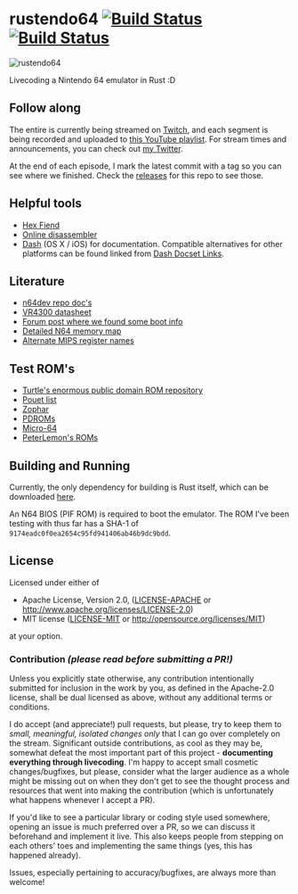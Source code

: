 # rustendo64 [![Build Status](https://travis-ci.org/yupferris/rustendo64.svg?branch=master)](https://travis-ci.org/yupferris/rustendo64) [![Build Status](https://ci.appveyor.com/api/projects/status/owjloq84v91147nd/branch/master?svg=true)](https://ci.appveyor.com/project/yupferris/rustendo64/branch/master)

![rustendo64](Rustendo-64.png)

Livecoding a Nintendo 64 emulator in Rust :D

## Follow along
The entire  is currently being streamed on [Twitch](http://www.twitch.tv/ferrisstreamsstuff), and each segment is being recorded and uploaded to [this YouTube playlist](https://www.youtube.com/playlist?list=PL-sXmdrqqYYcznDg4xwAJWQgNL2gRray2). For stream times and announcements, you can check out [my Twitter](https://twitter.com/ferristweetsnow).

At the end of each episode, I mark the latest commit with a tag so you can see where we finished. Check the [releases](https://github.com/yupferris/rustendo64/releases) for this repo to see those.

## Helpful tools
- [Hex Fiend](http://ridiculousfish.com/hexfiend/)
- [Online disassembler](https://www.onlinedisassembler.com/odaweb/)
- [Dash](https://kapeli.com/dash) (OS X / iOS) for documentation. Compatible alternatives for other platforms can be found linked from [Dash Docset Links](https://kapeli.com/docset_links).

## Literature
- [n64dev repo doc's](https://github.com/mikeryan/n64dev/tree/master/docs)
- [VR4300 datasheet](http://datasheets.chipdb.org/NEC/Vr-Series/Vr43xx/U10504EJ7V0UMJ1.pdf)
- [Forum post where we found some boot info](http://www.emutalk.net/threads/53938-N64-tech-documentation)
- [Detailed N64 memory map](http://infrid.com/rcp64/docfiles/n64maps.txt)
- [Alternate MIPS register names](http://www.cs.umd.edu/class/sum2003/cmsc311/Notes/Mips/altReg.html)

## Test ROM's
* [Turtle's enormous public domain ROM repository](https://github.com/vgturtle127/N64-PD-ROMS)
* [Pouet list](http://www.pouet.net/prodlist.php?platform[0]=Nintendo+64&page=1)
* [Zophar](http://www.zophar.net/pdroms/n64.html)
* [PDROMs](http://pdroms.de/news/nintendo64/)
* [Micro-64](http://micro-64.com/features/aafeatures.shtml)
* [PeterLemon's ROMs](https://github.com/PeterLemon/N64)

## Building and Running
Currently, the only dependency for building is Rust itself, which can be downloaded [here](https://www.rust-lang.org/downloads.html).

An N64 BIOS (PIF ROM) is required to boot the emulator. The ROM I've been testing with thus far has a SHA-1 of `9174eadc0f0ea2654c95fd941406ab46b9dc9bdd`.

## License

Licensed under either of

 * Apache License, Version 2.0, ([LICENSE-APACHE](LICENSE-APACHE) or http://www.apache.org/licenses/LICENSE-2.0)
 * MIT license ([LICENSE-MIT](LICENSE-MIT) or http://opensource.org/licenses/MIT)

at your option.

### Contribution _(please read before submitting a PR!)_

Unless you explicitly state otherwise, any contribution intentionally submitted for inclusion in the work by you, as defined in the Apache-2.0 license, shall be dual licensed as above, without any additional terms or conditions.

I do accept (and appreciate!) pull requests, but please, try to keep them to _small, meaningful, isolated changes only_ that I can go over completely on the stream. Significant outside contributions, as cool as they may be, somewhat defeat the most important part of this project - **documenting everything through livecoding**. I'm happy to accept small cosmetic changes/bugfixes, but please, consider what the larger audience as a whole might be missing out on when they don't get to see the thought process and resources that went into making the contribution (which is unfortunately what happens whenever I accept a PR).

If you'd like to see a particular library or coding style used somewhere, opening an issue is much preferred over a PR, so we can discuss it beforehand and implement it live. This also keeps people from stepping on each others' toes and implementing the same things (yes, this has happened already).

Issues, especially pertaining to accuracy/bugfixes, are always more than welcome!
